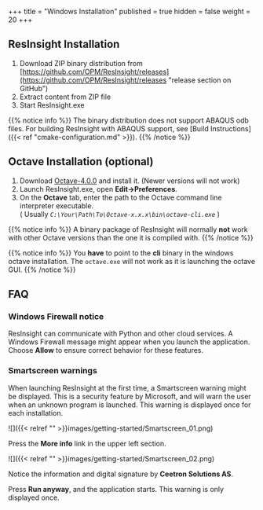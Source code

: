 +++
title = "Windows Installation"
published = true
hidden = false
weight = 20
+++

## ResInsight Installation

1. Download ZIP binary distribution from [https://github.com/OPM/ResInsight/releases](https://github.com/OPM/ResInsight/releases "release section on GitHub")
2. Extract content from ZIP file
3. Start ResInsight.exe 

{{% notice info %}}
The binary distribution does not support ABAQUS odb files. For building ResInsight with ABAQUS support, see 
[Build Instructions]({{< ref "cmake-configuration.md" >}}).
{{% /notice %}}


## Octave Installation (optional)
1. Download [Octave-4.0.0](ftp://ftp.gnu.org/gnu/octave/windows) and install it. (Newer versions will not work)
2. Launch ResInsight.exe, open **Edit->Preferences**. 
3. On the **Octave** tab, enter the path to the Octave command line interpreter executable.  
   ( Usually _`C:\Your\Path\To\Octave-x.x.x\bin\octave-cli.exe`_ )

{{% notice info %}}
A binary package of ResInsight will normally <b>not</b> work with other Octave versions than the one it is compiled with. 
{{% /notice %}}

{{% notice info %}}
You <b>have</b> to point to the <b>cli</b> binary in the windows octave installation. The <code>octave.exe</code> will not work as it is launching the octave GUI.
{{% /notice %}}

## FAQ

### Windows Firewall notice
ResInsight can communicate with Python and other cloud services. A Windows Firewall message might appear when you launch the application. Choose **Allow** to ensure correct behavior for these features.

### Smartscreen warnings
When launching ResInsight at the first time, a Smartscreen warning might be displayed. This is a security feature by Microsoft, and will warn the user when an unknown program is launched. This warning is displayed once for each installation.


![]({{< relref "" >}}images/getting-started/Smartscreen_01.png)

Press the **More info** link in the upper left section.


![]({{< relref "" >}}images/getting-started/Smartscreen_02.png)

Notice the information and digital signature by **Ceetron Solutions AS**.

Press **Run anyway**, and the application starts. This warning is only displayed once.
